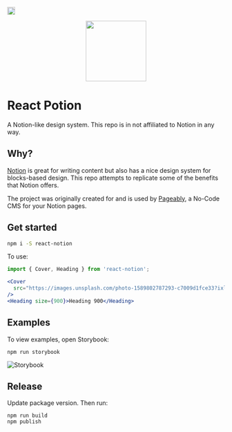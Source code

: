 <a href="https://badge.fury.io/js/react-potion"><img src="https://badge.fury.io/js/react-potion.svg" alt="npm version" height="18"></a>

<div style="display: flex; justify-content: center;"">
  <img src="https://raw.githubusercontent.com/tugboatcoding/react-potion/master/logo.png" width="140px" />
</div>

# React Potion

A Notion-like design system. This repo is in not affiliated to Notion in any way.

## Why?

[Notion](http://notion.so/) is great for writing content but also has a nice design system for blocks-based design. This repo attempts to replicate some of the benefits that Notion offers.

The project was originally created for and is used by [Pageably](https://pageably.com), a No-Code CMS for your Notion pages.

## Get started

```bash
npm i -S react-notion
```

To use:

```jsx
import { Cover, Heading } from 'react-notion';

<Cover
  src="https://images.unsplash.com/photo-1589802787293-c7009d1fce33?ixlib=rb-1.2.1&auto=format&fit=crop&w=1350&q=80"
/>
<Heading size={900}>Heading 900</Heading>
```

## Examples

To view examples, open Storybook:

```
npm run storybook
```

![Storybook](https://raw.githubusercontent.com/tugboatcoding/react-potion/master/screenshots/screenshot.png)

## Release

Update package version. Then run:

```
npm run build
npm publish
```
